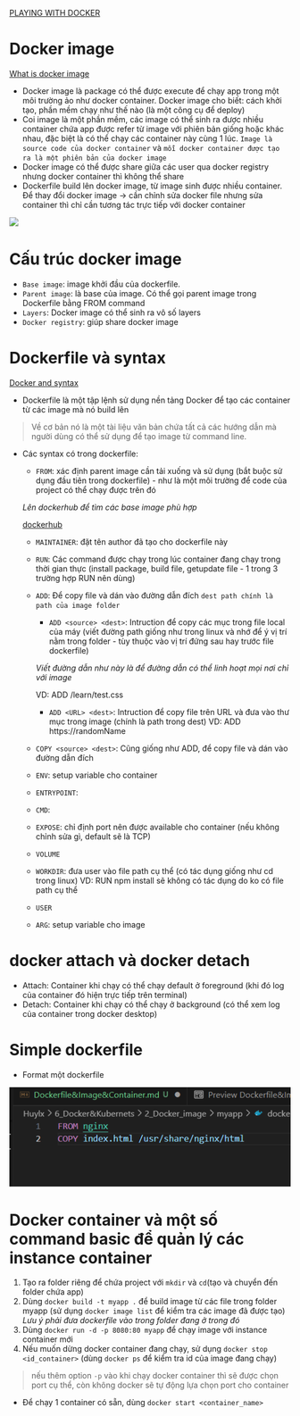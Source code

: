 [PLAYING WITH DOCKER](https://training.play-with-docker.com/)

# Docker image

[What is docker image](https://www.geeksforgeeks.org/what-is-docker-images/)

- Docker image là package có thể được execute để chạy app trong một môi trường ảo như docker container. Docker image cho biết: cách khởi tạo, phần mềm chạy như thế nào (là một công cụ để deploy)
- Coi image là một phần mềm, các image có thể sinh ra được nhiều container chứa app được refer từ image với phiên bản giống hoặc khác nhau, đặc biệt là có thể chạy các container này cùng 1 lúc. `Image là source code của docker container` và `mỗi docker container được tạo ra là một phiên bản của docker image`
- Docker image có thể được share giữa các user qua docker registry nhưng docker container thì không thể share
- Dockerfile build lên docker image, từ image sinh được nhiều container. Để thay đổi docker image -> cần chỉnh sửa docker file nhưng sửa container thì chỉ cần tương tác trực tiếp với docker container

![](https://media.geeksforgeeks.org/wp-content/uploads/20211011174157/DockerProcess.jpg)

# Cấu trúc docker image
- `Base image`: image khởi đầu của dockerfile.
- `Parent image`: là base của image. Có thể gọi parent image trong Dockerfile bằng FROM command
- `Layers`: Docker image có thể sinh ra vô số layers
- `Docker registry`: giúp share docker image

# Dockerfile và syntax

[Docker and syntax](https://www.geeksforgeeks.org/what-is-dockerfile-syntax/)

- Dockerfile là một tập lệnh sử dụng nền tảng Docker để tạo các container từ các image mà nó build lên

> Về cơ bản nó là một tài liệu văn bản chứa tất cả các hướng dẫn mà người dùng có thể sử dụng để tạo image từ command line.

- Các syntax có trong dockerfile:
  - `FROM`: xác định parent image cần tải xuống và sử dụng (bắt buộc sử dụng đầu tiên trong dockerfile) - như là một môi trường để code của project có thể chạy được trên đó 

  _Lên dockerhub để tìm các base image phù hợp_

  [dockerhub](https://hub.docker.com/_/ubuntu)

  - `MAINTAINER`: đặt tên author đã tạo cho dockerfile này

  - `RUN`: Các command được chạy trong lúc container đang chạy trong thời gian thực (install package, build file, getupdate file - 1 trong 3 trường hợp RUN nên dùng)

  - `ADD`: Để copy file và dán vào đường dẫn đích `dest path chính là path của image folder`
    - `ADD <source> <dest>`: Intruction để copy các mục trong file local của máy (viết đường path giống như trong linux và nhớ để ý vị trí nằm trong folder - tùy thuộc vào vị trí đứng sau hay trước file dockerfile) 

    _Viết đường dẫn như này là để đường dẫn có thể linh hoạt mọi nơi chỉ với image_ 

    VD: ADD /learn/test.css
    - `ADD <URL> <dest>`: Intruction để copy file trên URL và đưa vào thư mục trong image (chính là path trong dest) 
    VD: ADD https://randomName

  - `COPY <source> <dest>`: Cũng giống như ADD, để copy file và dán vào đường dẫn đích

  - `ENV`: setup variable cho container

  - `ENTRYPOINT`:

  - `CMD`: 

  - `EXPOSE`: chỉ định port nên được available cho container (nếu không chỉnh sửa gì, default sẽ là TCP)

  - `VOLUME` 

  - `WORKDIR`: đưa user vào file path cụ thể (có tác dụng giống như cd trong linux) VD: RUN npm install sẽ không có tác dụng do ko có file path cụ thể 

  - `USER`

  - `ARG`: setup variable cho image

# docker attach và docker detach
- Attach: Container khi chạy có thể chạy default ở foreground (khi đó log của container đó hiện trực tiếp trên terminal)
- Detach: Container khi chạy có thể chạy ở background (có thể xem log của container trong docker desktop)

# Simple dockerfile

- Format một dockerfile

![Alt text](image.png)

# Docker container và một số command basic để quản lý các instance container

1. Tạo ra folder riêng để chứa project với `mkdir` và `cd`(tạo và chuyển đến folder chứa app)
2. Dùng `docker build -t myapp .` để build image từ các file trong folder myapp (sử dụng `docker image list` để kiểm tra các image đã được tạo) _Lưu ý phải đưa dockerfile vào trong folder đang ở trong đó_
3. Dùng `docker run -d -p 8080:80 myapp` để chạy image với instance container mới
4. Nếu muốn dừng docker container đang chạy, sử dụng `docker stop <id_container>` (dùng `docker ps` để kiểm tra id của image đang chạy)

> nếu thêm option `-p` vào khi chạy docker container thì sẽ được chọn port cụ thể, còn không docker sẽ tự động lựa chọn port cho container

- Để chạy 1 container có sẵn, dùng `docker start <container_name>`

